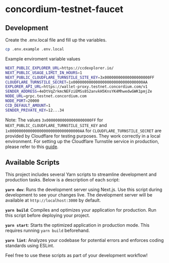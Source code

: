 # concordium-testnet-faucet

## Development

Create the .env.local file and fill up the variables.

```bash
cp .env.example .env.local
```

Example enviroment variable values

```bash
NEXT_PUBLIC_EXPLORER_URL=https://ccdexplorer.io/
NEXT_PUBLIC_USAGE_LIMIT_IN_HOURS=1
NEXT_PUBLIC_CLOUDFLARE_TURNSTILE_SITE_KEY=3x00000000000000000000FF
CLOUDFLARE_TURNSTILE_SECRET=1x0000000000000000000000000000000AA
EXPLORER_API_URL=https://wallet-proxy.testnet.concordium.com/v1
SENDER_ADDRESS=4eDtVqZrkmcNEFziEMSs8S2anvkH5KnsYK4MhwedwGWK1pmjZe
NODE_URL=grpc.testnet.concordium.com
NODE_PORT=20000
CCD_DEFAULT_AMOUNT=1
SENDER_PRIVATE_KEY=12...34
```

Note: The values `3x00000000000000000000FF` for `NEXT_PUBLIC_CLOUDFLARE_TURNSTILE_SITE_KEY` and `1x0000000000000000000000000000000AA` for `CLOUDFLARE_TURNSTILE_SECRET` are provided by Cloudflare for testing purposes. They work correctly in a local environment. For setting up the Cloudflare Turnstile service in production, please refer to this [guide](docs/turnstile/SETUP.md).

## Available Scripts

This project includes several Yarn scripts to streamline development and production tasks. Below is a description of each script:

**`yarn dev`**: Runs the development server using Next.js. Use this script during development to see your changes live.
The development server will be available at `http://localhost:3000` by default.

**`yarn build`**: Compiles and optimizes your application for production. Run this script before deploying your project.

**`yarn start`**: Starts the optimized application in production mode. This requires running `yarn build` beforehand.

**`yarn lint`**: Analyzes your codebase for potential errors and enforces coding standards using ESLint.

Feel free to use these scripts as part of your development workflow!
